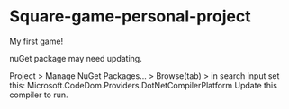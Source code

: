 # Square-game-personal-project
My first game!

nuGet package may need updating.

Project > Manage NuGet Packages... > Browse(tab) > in search input set this: Microsoft.CodeDom.Providers.DotNetCompilerPlatform
Update this compiler to run.
